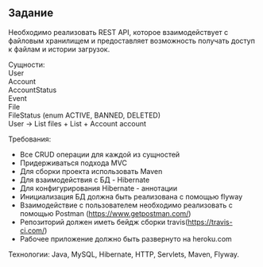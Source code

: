 <h2>Задание</h2>

Необходимо реализовать REST API, которое взаимодействует с файловым
хранилищем и предоставляет возможность получать доступ к файлам и
истории загрузок.

Сущности:<br>
User<br>
Account<br>
AccountStatus<br> 
Event<br>
File<br>
FileStatus (enum ACTIVE, BANNED, DELETED)<br>
User -> List<File> files + List<Events> + Account account<br>

Требования:
- Все CRUD операции для каждой из сущностей
- Придерживаться подхода MVC
- Для сборки проекта использовать Maven
- Для взаимодействия с БД - Hibernate
- Для конфигурирования Hibernate - аннотации
- Инициализация БД должна быть реализована с помощью flyway
- Взаимодействие с пользователем необходимо реализовать с помощью
Postman (https://www.getpostman.com/)
- Репозиторий должен иметь бейдж сборки travis(https://travis-ci.com/)
- Рабочее приложение должно быть развернуто на heroku.com

Технологии: Java, MySQL, Hibernate, HTTP, Servlets, Maven, Flyway.
